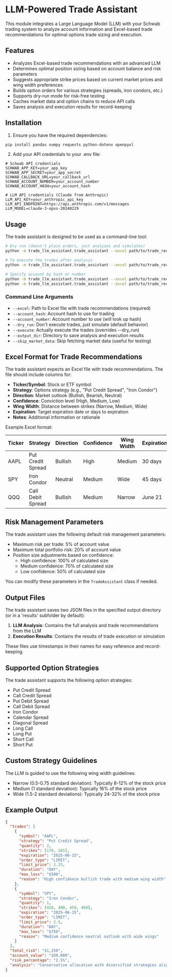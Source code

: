 # LLM-Powered Trade Assistant

This module integrates a Large Language Model (LLM) with your Schwab trading system to analyze account information and Excel-based trade recommendations for optimal options trade sizing and execution.

## Features

- Analyzes Excel-based trade recommendations with an advanced LLM
- Determines optimal position sizing based on account balance and risk parameters
- Suggests appropriate strike prices based on current market prices and wing width preferences
- Builds option orders for various strategies (spreads, iron condors, etc.)
- Supports dry-run mode for risk-free testing
- Caches market data and option chains to reduce API calls
- Saves analysis and execution results for record-keeping

## Installation

1. Ensure you have the required dependencies:

```bash
pip install pandas numpy requests python-dotenv openpyxl
```

2. Add your API credentials to your .env file:

```
# Schwab API credentials
SCHWAB_APP_KEY=your_app_key
SCHWAB_APP_SECRET=your_app_secret
SCHWAB_CALLBACK_URL=your_callback_url
SCHWAB_ACCOUNT_NUMBER=your_account_number
SCHWAB_ACCOUNT_HASH=your_account_hash

# LLM API credentials (Claude from Anthropic)
LLM_API_KEY=your_anthropic_api_key
LLM_API_ENDPOINT=https://api.anthropic.com/v1/messages
LLM_MODEL=claude-3-opus-20240229
```

## Usage

The trade assistant is designed to be used as a command-line tool:

```bash
# Dry run (doesn't place orders, just analyzes and simulates)
python -m trade_llm_assistant.trade_assistant --excel path/to/trade_recommendations.xlsx

# To execute the trades after analysis
python -m trade_llm_assistant.trade_assistant --excel path/to/trade_recommendations.xlsx --execute

# Specify account by hash or number
python -m trade_llm_assistant.trade_assistant --excel path/to/trade_recommendations.xlsx --account_hash YOUR_ACCOUNT_HASH
python -m trade_llm_assistant.trade_assistant --excel path/to/trade_recommendations.xlsx --account_number YOUR_ACCOUNT_NUMBER
```

### Command Line Arguments

- `--excel`: Path to Excel file with trade recommendations (required)
- `--account_hash`: Account hash to use for trading
- `--account_number`: Account number to use (will look up hash)
- `--dry_run`: Don't execute trades, just simulate (default behavior)
- `--execute`: Actually execute the trades (overrides --dry_run)
- `--output_dir`: Directory to save analysis and execution results
- `--skip_market_data`: Skip fetching market data (useful for testing)

## Excel Format for Trade Recommendations

The trade assistant expects an Excel file with trade recommendations. The file should include columns for:

- **Ticker/Symbol**: Stock or ETF symbol
- **Strategy**: Options strategy (e.g., "Put Credit Spread", "Iron Condor")
- **Direction**: Market outlook (Bullish, Bearish, Neutral)
- **Confidence**: Conviction level (High, Medium, Low)
- **Wing Width**: Distance between strikes (Narrow, Medium, Wide)
- **Expiration**: Target expiration date or days to expiration
- **Notes**: Additional information or rationale

Example Excel format:

| Ticker | Strategy | Direction | Confidence | Wing Width | Expiration | Notes |
|--------|----------|-----------|------------|------------|------------|-------|
| AAPL | Put Credit Spread | Bullish | High | Medium | 30 days | Support at $175 |
| SPY | Iron Condor | Neutral | Medium | Wide | 45 days | Low IV environment |
| QQQ | Call Debit Spread | Bullish | Medium | Narrow | June 21 | Earnings catalyst |

## Risk Management Parameters

The trade assistant uses the following default risk management parameters:

- Maximum risk per trade: 5% of account value
- Maximum total portfolio risk: 20% of account value
- Position size adjustments based on confidence:
  - High confidence: 100% of calculated size
  - Medium confidence: 70% of calculated size
  - Low confidence: 50% of calculated size

You can modify these parameters in the `TradeAssistant` class if needed.

## Output Files

The trade assistant saves two JSON files in the specified output directory (or in a 'results' subfolder by default):

1. **LLM Analysis**: Contains the full analysis and trade recommendations from the LLM
2. **Execution Results**: Contains the results of trade execution or simulation

These files use timestamps in their names for easy reference and record-keeping.

## Supported Option Strategies

The trade assistant supports the following option strategies:

- Put Credit Spread
- Call Credit Spread
- Put Debit Spread
- Call Debit Spread
- Iron Condor
- Calendar Spread
- Diagonal Spread
- Long Call
- Long Put
- Short Call
- Short Put

## Custom Strategy Guidelines

The LLM is guided to use the following wing width guidelines:

- Narrow (0.5-0.75 standard deviation): Typically 8-12% of the stock price
- Medium (1 standard deviation): Typically 16% of the stock price
- Wide (1.5-2 standard deviations): Typically 24-32% of the stock price

## Example Output

```json
{
  "trades": [
    {
      "symbol": "AAPL",
      "strategy": "Put Credit Spread",
      "quantity": 2,
      "strikes": [170, 165],
      "expiration": "2025-06-15",
      "order_type": "LIMIT",
      "limit_price": 1.25,
      "duration": "DAY",
      "max_loss": "$500",
      "reason": "High confidence bullish trade with medium wing width"
    },
    {
      "symbol": "SPY",
      "strategy": "Iron Condor",
      "quantity": 1,
      "strikes": [410, 400, 450, 460],
      "expiration": "2025-06-15",
      "order_type": "LIMIT",
      "limit_price": 2.5,
      "duration": "DAY",
      "max_loss": "$750",
      "reason": "Medium confidence neutral outlook with wide wings"
    }
  ],
  "total_risk": "$1,250",
  "account_value": "$50,000",
  "risk_percentage": "2.5%",
  "analysis": "Conservative allocation with diversified strategies aligns with current market conditions."
}
